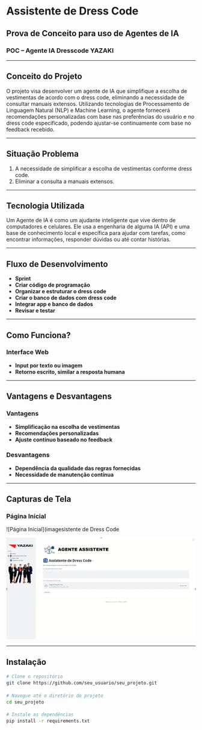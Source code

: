 # Assistente de Dress Code

## Prova de Conceito para uso de Agentes de IA

### POC – Agente IA Dresscode YAZAKI

---

## Conceito do Projeto

O projeto visa desenvolver um agente de IA que simplifique a escolha de vestimentas de acordo com o dress code, eliminando a necessidade de consultar manuais extensos. Utilizando tecnologias de Processamento de Linguagem Natural (NLP) e Machine Learning, o agente fornecerá recomendações personalizadas com base nas preferências do usuário e no dress code especificado, podendo ajustar-se continuamente com base no feedback recebido.

---

## Situação Problema

1. A necessidade de simplificar a escolha de vestimentas conforme dress code.
2. Eliminar a consulta a manuais extensos.

---

## Tecnologia Utilizada

Um Agente de IA é como um ajudante inteligente que vive dentro de computadores e celulares. Ele usa a engenharia de alguma IA (API) e uma base de conhecimento local e específica para ajudar com tarefas, como encontrar informações, responder dúvidas ou até contar histórias.

---

## Fluxo de Desenvolvimento

- **Sprint**
- **Criar código de programação**
- **Organizar e estruturar o dress code**
- **Criar o banco de dados com dress code**
- **Integrar app e banco de dados**
- **Revisar e testar**

---

## Como Funciona?

### Interface Web

- **Input por texto ou imagem**
- **Retorno escrito, similar a resposta humana**

---

## Vantagens e Desvantagens

### Vantagens

- **Simplificação na escolha de vestimentas**
- **Recomendações personalizadas**
- **Ajuste contínuo baseado no feedback**

### Desvantagens

- **Dependência da qualidade das regras fornecidas**
- **Necessidade de manutenção contínua**

---

## Capturas de Tela

### Página Inicial
![Página Inicial](imagesistente de Dress Code

<img width="900" src="https://github.com/sergiokmpos/AgenteIA-DressCode/blob/main/Cover.png"/>

---

## Instalação

```bash
# Clone o repositório
git clone https://github.com/seu_usuario/seu_projeto.git

# Navegue até o diretório do projeto
cd seu_projeto

# Instale as dependências
pip install -r requirements.txt

